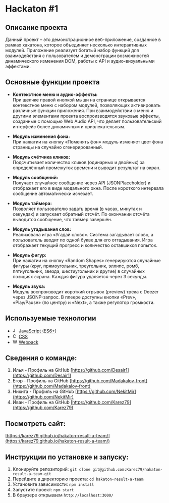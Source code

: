 # Hackaton #1

## Описание проекта

Данный проект – это демонстрационное веб-приложение, созданное в рамках хакатона, которое объединяет несколько интерактивных модулей. Приложение реализует богатый набор функций для взаимодействия с пользователем и демонстрации возможностей динамического изменения DOM, работы с API и аудио-визуальными эффектами.

## Основные функции проекта

- **Контекстное меню и аудио-эффекты:**  
  При щелчке правой кнопкой мыши на странице открывается контекстное меню с набором модулей, позволяющих активировать различные функции приложения. При взаимодействии с меню и другими элементами проекта воспроизводятся звуковые эффекты, созданные с помощью Web Audio API, что делает пользовательский интерфейс более динамичным и привлекательным.

- **Модуль изменения фона:**  
  При нажатии на кнопку «Поменять фон» модуль изменяет цвет фона страницы на случайно сгенерированный.

- **Модуль счётчика кликов:**  
  Подсчитывает количество кликов (одинарных и двойных) за определённый промежуток времени и выводит результат на экран.

- **Модуль сообщений:**  
  Получает случайное сообщение через API (JSONPlaceholder) и отображает его в виде модального окна. После короткого интервала сообщение автоматически исчезает.

- **Модуль таймера:**  
  Позволяет пользователю задать время (в часах, минутах и секундах) и запускает обратный отсчёт. По окончании отсчёта выводится сообщение, что таймер завершён.

- **Модуль угадывания слов:**  
  Реализована игра «Угадай слово». Система загадывает слово, а пользователь вводит по одной букве для его отгадывания. Игра отображает текущий прогресс и количество оставшихся попыток.

- **Модуль фигур:**  
  При нажатии на кнопку «Random Shapes» генерируются случайные фигуры (круг, прямоугольник, треугольник, эллипс, ромб, пятиугольник, звезда, шестиугольник и другие) в случайных позициях экрана. Каждая фигура удаляется через 3 секунды.

- **Модуль звука:**  
  Модуль воспроизводит короткий отрывок (preview) трека с Deezer через JSONP-запрос. В плеере доступны кнопки «Prev», «Play/Pause» (по центру) и «Next», а также регулятор громкости.


## Используемые технологии

- <img src="https://img.icons8.com/color/48/000000/javascript.png" alt="JavaScript" width="15"/> [JavaScript (ES6+)](https://developer.mozilla.org/ru/docs/Web/JavaScript)  
- <img src="https://upload.wikimedia.org/wikipedia/commons/d/d5/CSS3_logo_and_wordmark.svg" alt="CSS" width="15"/> [CSS](https://www.w3.org/)  
- <img src="https://webpack.js.org/icon-pwa-512x512.png" alt="Webpack" width="15"/> [Webpack](https://webpack.js.org/)  
 
## Сведения о команде:

1. Илья - Профиль на GitHub [https://github.com/Desair1](https://github.com/Desair1)
2. Егор - Профиль на GitHub [https://github.com/Madakalov-front](https://github.com/Madakalov-front)
3. Никита - Профиль на GitHub [https://github.com/NekitMir](https://github.com/NekitMir)
4. Иван - Профиль на GitHub [https://github.com/Karez79](https://github.com/Karez79)


## Посмотреть сайт:

[https://karez79.github.io/hakaton-result-a-team/](https://karez79.github.io/hakaton-result-a-team/)

## Инструкции по установке и запуску:

1. Клонируйте репозиторий: `git clone git@github.com:Karez79/hakaton-result-a-team.git`
2. Перейдите в директорию проекта: `cd hakaton-result-a-team`
3. Установите зависимости: `npm install`
4. Запустите проект: `npm start`
5. В браузере открываем `http://localhost:3000/`
